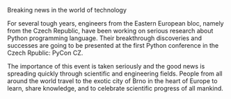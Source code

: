 Breaking news in the world of technology

For several tough years, engineers from the Eastern European bloc, namely from the Czech Republic, have been working on serious research about Python programming language. Their breakthrough discoveries and successes are going to be presented at the first Python conference in the Czech Rpublic: PyCon CZ.

The importance of this event is taken seriously and the good news is spreading quickly through scientific and engineering fields. People from all around the world travel to the exotic city of Brno in the heart of Europe to learn, share knowledge, and to celebrate scientific progress of all mankind.
